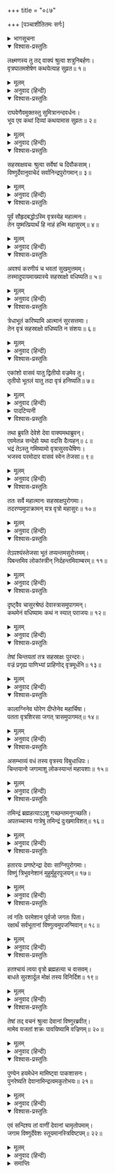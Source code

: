 +++
title = "०८७"

+++
[पञ्चाशीतितमः सर्गः]



<details><summary>भागसूचना</summary>

85. भगवान् विष्णुके तेजका इन्द्र और वज्र आदिमें प्रवेश, इन्द्रके वज्रसे वृत्रासुरका वध तथा ब्रह्महत्याग्रस्त इन्द्रका अन्धकारमय प्रदेशमें जाना
</details>

<details open><summary>विश्वास-प्रस्तुतिः</summary>

लक्ष्मणस्य तु तद् वाक्यं श्रुत्वा शत्रुनिबर्हणः।  
वृत्रघातमशेषेण कथयेत्याह सुव्रत॥ १॥
</details>

<details><summary>मूलम्</summary>

लक्ष्मणस्य तु तद् वाक्यं श्रुत्वा शत्रुनिबर्हणः।  
वृत्रघातमशेषेण कथयेत्याह सुव्रत॥ १॥
</details>

<details><summary>अनुवाद (हिन्दी)</summary>

लक्ष्मणका यह कथन सुनकर शत्रुओंका संहार करनेवाले श्रीरामचन्द्रजीने कहा—‘उत्तम व्रतका पालन करनेवाले सुमित्राकुमार! वृत्रासुरके वधकी पूरी कथा कह सुनाओ’॥ १॥
</details>

<details open><summary>विश्वास-प्रस्तुतिः</summary>

राघवेणैवमुक्तस्तु सुमित्रानन्दवर्धनः।  
भूय एव कथां दिव्यां कथयामास सुव्रतः॥ २॥
</details>

<details><summary>मूलम्</summary>

राघवेणैवमुक्तस्तु सुमित्रानन्दवर्धनः।  
भूय एव कथां दिव्यां कथयामास सुव्रतः॥ २॥
</details>

<details><summary>अनुवाद (हिन्दी)</summary>

श्रीरामचन्द्रजीके इस प्रकार आदेश देनेपर उत्तम व्रतके पालक सुमित्रानन्दन लक्ष्मणने पुनः उस दिव्य कथाको सुनाना आरम्भ किया—॥ २॥
</details>

<details open><summary>विश्वास-प्रस्तुतिः</summary>

सहस्राक्षवचः श्रुत्वा सर्वेषां च दिवौकसाम्।  
विष्णुर्देवानुवाचेदं सर्वानिन्द्रपुरोगमान्॥ ३॥
</details>

<details><summary>मूलम्</summary>

सहस्राक्षवचः श्रुत्वा सर्वेषां च दिवौकसाम्।  
विष्णुर्देवानुवाचेदं सर्वानिन्द्रपुरोगमान्॥ ३॥
</details>

<details><summary>अनुवाद (हिन्दी)</summary>

‘‘प्रभो! सहस्रनेत्रधारी इन्द्र तथा सम्पूर्ण देवताओंकी वह प्रार्थना सुनकर भगवान् विष्णुने इन्द्र आदि सब देवताओंसे इस प्रकार कहा—॥ ३॥
</details>

<details open><summary>विश्वास-प्रस्तुतिः</summary>

पूर्वं सौहृदबद्धोऽस्मि वृत्रस्येह महात्मनः।  
तेन युष्मत्प्रियार्थं हि नाहं हन्मि महासुरम्॥ ४॥
</details>

<details><summary>मूलम्</summary>

पूर्वं सौहृदबद्धोऽस्मि वृत्रस्येह महात्मनः।  
तेन युष्मत्प्रियार्थं हि नाहं हन्मि महासुरम्॥ ४॥
</details>

<details><summary>अनुवाद (हिन्दी)</summary>

‘‘देवताओ! तुम्हारी इस प्रार्थनाके पहलेसे ही मैं महामना वृत्रासुरके स्नेह-बन्धनमें बँधा हुआ हूँ। इसलिये तुम्हारा प्रिय करनेके उद्देश्यसे मैं उस महान् असुरका वध नहीं करूँगा॥ ४॥
</details>

<details open><summary>विश्वास-प्रस्तुतिः</summary>

अवश्यं करणीयं च भवतां सुखमुत्तमम्।  
तस्मादुपायमाख्यास्ये सहस्राक्षो वधिष्यति॥ ५॥
</details>

<details><summary>मूलम्</summary>

अवश्यं करणीयं च भवतां सुखमुत्तमम्।  
तस्मादुपायमाख्यास्ये सहस्राक्षो वधिष्यति॥ ५॥
</details>

<details><summary>अनुवाद (हिन्दी)</summary>

‘‘परंतु तुम सबके उत्तम सुखकी व्यवस्था करना मेरा आवश्यक कर्तव्य है; इसलिये मैं ऐसा उपाय बताऊँगा, जिससे देवराज इन्द्र उसका वध कर सकेंगे॥ ५॥
</details>

<details open><summary>विश्वास-प्रस्तुतिः</summary>

त्रेधाभूतं करिष्यामि आत्मानं सुरसत्तमाः।  
तेन वृत्रं सहस्राक्षो वधिष्यति न संशयः॥ ६॥
</details>

<details><summary>मूलम्</summary>

त्रेधाभूतं करिष्यामि आत्मानं सुरसत्तमाः।  
तेन वृत्रं सहस्राक्षो वधिष्यति न संशयः॥ ६॥
</details>

<details><summary>अनुवाद (हिन्दी)</summary>

‘‘सुरश्रेष्ठगण! मैं अपने स्वरूपभूत तेजको तीन भागोंमें विभक्त करूँगा, जिससे इन्द्र निस्संदेह वृत्रासुरका वध कर डालेंगे॥ ६॥
</details>

<details open><summary>विश्वास-प्रस्तुतिः</summary>

एकांशो वासवं यातु द्वितीयो वज्रमेव तु।  
तृतीयो भूतलं यातु तदा वृत्रं हनिष्यति॥ ७॥
</details>

<details><summary>मूलम्</summary>

एकांशो वासवं यातु द्वितीयो वज्रमेव तु।  
तृतीयो भूतलं यातु तदा वृत्रं हनिष्यति॥ ७॥
</details>

<details><summary>अनुवाद (हिन्दी)</summary>

‘‘मेरे तेजका एक अंश इन्द्रमें प्रवेश करे, दूसरा वज्रमें व्याप्त हो जाय और तीसरा भूतलको चला जाय’* तब इन्द्र वृत्रासुरका वध कर सकेंगे’॥ ७॥
</details>

<details><summary>पादटिप्पनी</summary>

* वृत्र-वधके पश्चात् इन्द्रको लगी हुई ब्रह्महत्याकी निवृत्तिके समयतक इस भूतलकी रक्षा करनेके लिये तथा वृत्रके धराशायी होनेपर उसके भारी शरीरको धारण करनेकी शक्ति देनेके लिये भगवान् के तेजके तीसरे अंशका भूतलपर आना आवश्यक था; इसलिये ऐसा हुआ।
</details>

<details open><summary>विश्वास-प्रस्तुतिः</summary>

तथा ब्रुवति देवेशे देवा वाक्यमथाब्रुवन्।  
एवमेतन्न सन्देहो यथा वदसि दैत्यहन्॥ ८॥  
भद्रं तेऽस्तु गमिष्यामो वृत्रासुरवधैषिणः।  
भजस्व परमोदार वासवं स्वेन तेजसा॥ ९॥
</details>

<details><summary>मूलम्</summary>

तथा ब्रुवति देवेशे देवा वाक्यमथाब्रुवन्।  
एवमेतन्न सन्देहो यथा वदसि दैत्यहन्॥ ८॥  
भद्रं तेऽस्तु गमिष्यामो वृत्रासुरवधैषिणः।  
भजस्व परमोदार वासवं स्वेन तेजसा॥ ९॥
</details>

<details><summary>अनुवाद (हिन्दी)</summary>

‘देवेश्वर भगवान् विष्णुके ऐसा कहनेपर देवता बोले—‘दैत्यविनाशन! आप जो कहते हैं, ठीक ऐसी ही बात है, इसमें संदेह नहीं। आपका कल्याण हो। हमलोग वृत्रासुरके वधकी इच्छा मनमें लिये यहाँसे लौट जायँगे। परम उदार प्रभो! आप अपने तेजके द्वारा देवराज इन्द्रको अनुगृहीत करें’॥ ८-९॥
</details>

<details open><summary>विश्वास-प्रस्तुतिः</summary>

ततः सर्वे महात्मानः सहस्राक्षपुरोगमाः।  
तदरण्यमुपाक्रामन् यत्र वृत्रो महासुरः॥ १०॥
</details>

<details><summary>मूलम्</summary>

ततः सर्वे महात्मानः सहस्राक्षपुरोगमाः।  
तदरण्यमुपाक्रामन् यत्र वृत्रो महासुरः॥ १०॥
</details>

<details><summary>अनुवाद (हिन्दी)</summary>

‘तत्पश्चात् इन्द्र आदि सभी महामनस्वी देवता उस वनमें गये, जहाँ महान् असुर वृत्र तपस्या करता था॥
</details>

<details open><summary>विश्वास-प्रस्तुतिः</summary>

तेऽपश्यंस्तेजसा भूतं तप्यन्तमसुरोत्तमम्।  
पिबन्तमिव लोकांस्त्रीन् निर्दहन्तमिवाम्बरम्॥ ११॥
</details>

<details><summary>मूलम्</summary>

तेऽपश्यंस्तेजसा भूतं तप्यन्तमसुरोत्तमम्।  
पिबन्तमिव लोकांस्त्रीन् निर्दहन्तमिवाम्बरम्॥ ११॥
</details>

<details><summary>अनुवाद (हिन्दी)</summary>

‘उन्होंने देखा, असुरश्रेष्ठ वृत्रासुर अपने तेजसे सब ओर व्याप्त हो रहा है और ऐसी तपस्या कर रहा है, मानो उसके द्वारा तीनों लोकोंको पी जायगा और आकाशको भी दग्ध कर डालेगा॥ ११॥
</details>

<details open><summary>विश्वास-प्रस्तुतिः</summary>

दृष्ट्वैव चासुरश्रेष्ठं देवास्त्रासमुपागमन्।  
कथमेनं वधिष्यामः कथं न स्यात् पराजयः॥ १२॥
</details>

<details><summary>मूलम्</summary>

दृष्ट्वैव चासुरश्रेष्ठं देवास्त्रासमुपागमन्।  
कथमेनं वधिष्यामः कथं न स्यात् पराजयः॥ १२॥
</details>

<details><summary>अनुवाद (हिन्दी)</summary>

‘उस असुरश्रेष्ठ वृत्रको देखते ही देवतालोग घबरा गये और सोचने लगे—‘हम कैसे इसका वध करेंगे? और किस उपायसे हमारी पराजय नहीं होने पायेगी?’॥
</details>

<details open><summary>विश्वास-प्रस्तुतिः</summary>

तेषां चिन्तयतां तत्र सहस्राक्षः पुरन्दरः।  
वज्रं प्रगृह्य पाणिभ्यां प्राहिणोद् वृत्रमूर्धनि॥ १३॥
</details>

<details><summary>मूलम्</summary>

तेषां चिन्तयतां तत्र सहस्राक्षः पुरन्दरः।  
वज्रं प्रगृह्य पाणिभ्यां प्राहिणोद् वृत्रमूर्धनि॥ १३॥
</details>

<details><summary>अनुवाद (हिन्दी)</summary>

‘वे लोग वहाँ इस प्रकार सोच ही रहे थे कि सहस्रनेत्रधारी इन्द्रने दोनों हाथोंसे वज्र उठाकर उसे वृत्रासुरके मस्तकपर दे मारा॥ १३॥
</details>

<details open><summary>विश्वास-प्रस्तुतिः</summary>

कालाग्निनेव घोरेण दीप्तेनेव महार्चिषा।  
पतता वृत्रशिरसा जगत् त्रासमुपागमत्॥ १४॥
</details>

<details><summary>मूलम्</summary>

कालाग्निनेव घोरेण दीप्तेनेव महार्चिषा।  
पतता वृत्रशिरसा जगत् त्रासमुपागमत्॥ १४॥
</details>

<details><summary>अनुवाद (हिन्दी)</summary>

‘इन्द्रका वह वज्र प्रलयकालकी अग्निके समान भयंकर और दीप्तिमान् था। उससे बड़ी भारी लपटें उठ रही थीं। उसकी चोटसे कटकर जब वृत्रासुरका मस्तक गिरा, तब सारा संसार भयभीत हो उठा॥ १४॥
</details>

<details open><summary>विश्वास-प्रस्तुतिः</summary>

असम्भाव्यं वधं तस्य वृत्रस्य विबुधाधिपः।  
चिन्तयानो जगामाशु लोकस्यान्तं महायशाः॥ १५॥
</details>

<details><summary>मूलम्</summary>

असम्भाव्यं वधं तस्य वृत्रस्य विबुधाधिपः।  
चिन्तयानो जगामाशु लोकस्यान्तं महायशाः॥ १५॥
</details>

<details><summary>अनुवाद (हिन्दी)</summary>

‘निरपराध वृत्रासुरका वध करना उचित नहीं था, अतः उसके कारण महायशस्वी देवराज इन्द्र बहुत चिन्तित हुए और तुरंत ही सब लोकोंके अन्तमें लोकालोक पर्वतसे परवर्ती अन्धकारमय प्रदेशमें चले गये॥ १५॥
</details>

<details open><summary>विश्वास-प्रस्तुतिः</summary>

तमिन्द्रं ब्रह्महत्याऽऽशु गच्छन्तमनुगच्छति।  
अपतच्चास्य गात्रेषु तमिन्द्रं दुःखमाविशत्॥ १६॥
</details>

<details><summary>मूलम्</summary>

तमिन्द्रं ब्रह्महत्याऽऽशु गच्छन्तमनुगच्छति।  
अपतच्चास्य गात्रेषु तमिन्द्रं दुःखमाविशत्॥ १६॥
</details>

<details><summary>अनुवाद (हिन्दी)</summary>

‘जानेके समय ब्रह्महत्या तत्काल उनके पीछे लग गयी और उनके अङ्गोंपर टूट पड़ी। इससे इन्द्रके मनमें बड़ा दुःख हुआ॥ १६॥
</details>

<details open><summary>विश्वास-प्रस्तुतिः</summary>

हतारयः प्रणष्टेन्द्रा देवाः साग्निपुरोगमाः।  
विष्णुं त्रिभुवनेशानं मुहुर्मुहुरपूजयन्॥ १७॥
</details>

<details><summary>मूलम्</summary>

हतारयः प्रणष्टेन्द्रा देवाः साग्निपुरोगमाः।  
विष्णुं त्रिभुवनेशानं मुहुर्मुहुरपूजयन्॥ १७॥
</details>

<details><summary>अनुवाद (हिन्दी)</summary>

‘देवताओंका शत्रु मारा गया। इसलिये अग्नि आदि सब देवता त्रिभुवनके स्वामी भगवान् विष्णुकी बार-बार स्तुति-पूजा करने लगे। परंतु उनके इन्द्र अदृश्य हो गये थे (इसके कारण उन्हें बड़ा दुःख हो रहा था)॥ १७॥
</details>

<details open><summary>विश्वास-प्रस्तुतिः</summary>

त्वं गतिः परमेशान पूर्वजो जगतः पिता।  
रक्षार्थं सर्वभूतानां विष्णुत्वमुपजग्मिवान्॥ १८॥
</details>

<details><summary>मूलम्</summary>

त्वं गतिः परमेशान पूर्वजो जगतः पिता।  
रक्षार्थं सर्वभूतानां विष्णुत्वमुपजग्मिवान्॥ १८॥
</details>

<details><summary>अनुवाद (हिन्दी)</summary>

(देवता बोले—) ‘परमेश्वर! आप ही जगत् के आश्रय और आदि पिता हैं। आपने सम्पूर्ण प्राणियोंकी रक्षाके लिये विष्णुरूप धारण किया है॥ १८॥
</details>

<details open><summary>विश्वास-प्रस्तुतिः</summary>

हतश्चायं त्वया वृत्रो ब्रह्महत्या च वासवम्।  
बाधते सुरशार्दूल मोक्षं तस्य विनिर्दिश॥ १९॥
</details>

<details><summary>मूलम्</summary>

हतश्चायं त्वया वृत्रो ब्रह्महत्या च वासवम्।  
बाधते सुरशार्दूल मोक्षं तस्य विनिर्दिश॥ १९॥
</details>

<details><summary>अनुवाद (हिन्दी)</summary>

‘आपने ही इस वृत्रासुरका वध किया है। परंतु ब्रह्महत्या इन्द्रको कष्ट दे रही है; अतः सुरश्रेष्ठ! आप उनके उद्धारका कोई उपाय बताइये’॥ १९॥
</details>

<details open><summary>विश्वास-प्रस्तुतिः</summary>

तेषां तद् वचनं श्रुत्वा देवानां विष्णुरब्रवीत्।  
मामेव यजतां शक्रः पावयिष्यामि वज्रिणम्॥ २०॥
</details>

<details><summary>मूलम्</summary>

तेषां तद् वचनं श्रुत्वा देवानां विष्णुरब्रवीत्।  
मामेव यजतां शक्रः पावयिष्यामि वज्रिणम्॥ २०॥
</details>

<details><summary>अनुवाद (हिन्दी)</summary>

‘देवताओंकी यह बात सुनकर भगवान् विष्णु बोले—‘इन्द्र मेरा ही यजन करें। मैं उन वज्रधारी देवराज इन्द्रको पवित्र कर दूँगा॥ २०॥
</details>

<details open><summary>विश्वास-प्रस्तुतिः</summary>

पुण्येन हयमेधेन मामिष्ट्वा पाकशासनः।  
पुनरेष्यति देवानामिन्द्रत्वमकुतोभयः॥ २१॥
</details>

<details><summary>मूलम्</summary>

पुण्येन हयमेधेन मामिष्ट्वा पाकशासनः।  
पुनरेष्यति देवानामिन्द्रत्वमकुतोभयः॥ २१॥
</details>

<details><summary>अनुवाद (हिन्दी)</summary>

‘‘पवित्र अश्वमेध-यज्ञके द्वारा मुझ यज्ञपुरुषकी आराधना करके पाकशासन इन्द्र पुनः देवेन्द्रपदको प्राप्त कर लेंगे और फिर उन्हें किसीसे भय नहीं रहेगा’॥ २१॥
</details>

<details open><summary>विश्वास-प्रस्तुतिः</summary>

एवं सन्दिश्य तां वाणीं देवानां चामृतोपमाम्।  
जगाम विष्णुर्देवेशः स्तूयमानस्त्रिविष्टपम्॥ २२॥
</details>

<details><summary>मूलम्</summary>

एवं सन्दिश्य तां वाणीं देवानां चामृतोपमाम्।  
जगाम विष्णुर्देवेशः स्तूयमानस्त्रिविष्टपम्॥ २२॥
</details>

<details><summary>अनुवाद (हिन्दी)</summary>

‘देवताओंके समक्ष अमृतमयी वाणीद्वारा उक्त संदेश देकर देवेश्वर भगवान् विष्णु अपनी स्तुति सुनते हुए परम धामको चले गये॥ २२॥
</details>

<details><summary>समाप्तिः</summary>

इत्यार्षे श्रीमद्रामायणे वाल्मीकीये आदिकाव्ये उत्तरकाण्डे पञ्चाशीतितमः सर्गः॥ ८५॥  
इस प्रकार श्रीवाल्मीकिनिर्मित आर्षरामायण आदिकाव्यके उत्तरकाण्डमें पचासीवाँ सर्ग पूरा हुआ॥ ८५॥
</details>

